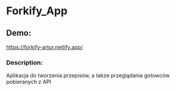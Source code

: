 ﻿# Forkify_App

## Demo:

https://forkify-artur.netlify.app/

### Description:

Aplikacja do tworzenia przepisów, a takze przeglądania gotowców pobieranych z API
